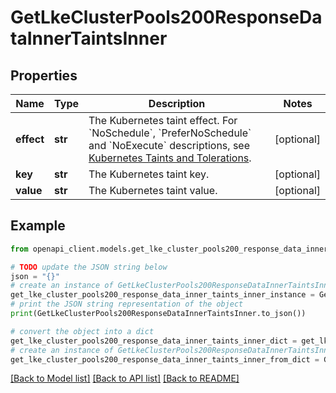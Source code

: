 # GetLkeClusterPools200ResponseDataInnerTaintsInner


## Properties

Name | Type | Description | Notes
------------ | ------------- | ------------- | -------------
**effect** | **str** | The Kubernetes taint effect. For &#x60;NoSchedule&#x60;, &#x60;PreferNoSchedule&#x60; and &#x60;NoExecute&#x60; descriptions, see [Kubernetes Taints and Tolerations](https://kubernetes.io/docs/concepts/scheduling-eviction/taint-and-toleration/). | [optional] 
**key** | **str** | The Kubernetes taint key. | [optional] 
**value** | **str** | The Kubernetes taint value. | [optional] 

## Example

```python
from openapi_client.models.get_lke_cluster_pools200_response_data_inner_taints_inner import GetLkeClusterPools200ResponseDataInnerTaintsInner

# TODO update the JSON string below
json = "{}"
# create an instance of GetLkeClusterPools200ResponseDataInnerTaintsInner from a JSON string
get_lke_cluster_pools200_response_data_inner_taints_inner_instance = GetLkeClusterPools200ResponseDataInnerTaintsInner.from_json(json)
# print the JSON string representation of the object
print(GetLkeClusterPools200ResponseDataInnerTaintsInner.to_json())

# convert the object into a dict
get_lke_cluster_pools200_response_data_inner_taints_inner_dict = get_lke_cluster_pools200_response_data_inner_taints_inner_instance.to_dict()
# create an instance of GetLkeClusterPools200ResponseDataInnerTaintsInner from a dict
get_lke_cluster_pools200_response_data_inner_taints_inner_from_dict = GetLkeClusterPools200ResponseDataInnerTaintsInner.from_dict(get_lke_cluster_pools200_response_data_inner_taints_inner_dict)
```
[[Back to Model list]](../README.md#documentation-for-models) [[Back to API list]](../README.md#documentation-for-api-endpoints) [[Back to README]](../README.md)



